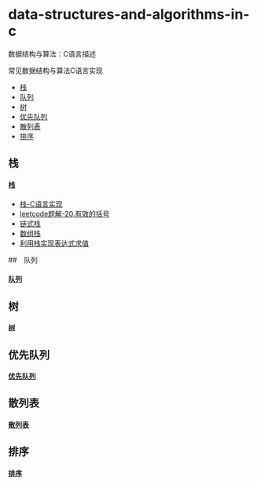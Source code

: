 # data-structures-and-algorithms-in-c
数据结构与算法：C语言描述

常见数据结构与算法C语言实现

* [栈](#栈)
* [队列](#队列)
* [树](#树)
* [优先队列](#优先队列)
* [散列表](#散列表)
* [排序](#排序)

## 栈
#### [栈](stack)

+ [栈-C语言实现](stack/栈-c语言实现.md)
+ [leetcode题解-20.有效的括号](stack/leetcode题解-20.有效的括号.md)
+ [链式栈](stack/linkStack.c)
+ [数组栈](stack/arrayStack.c)
+ [利用栈实现表达式求值](stack/expressionEvaluation.md)

##　队列

#### [队列](queue)

## 树
#### [树](tree)

## 优先队列

#### [优先队列](heap)

## 散列表

#### [散列表](hashTable)


## 排序

#### [排序](sort)
